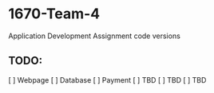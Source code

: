 # 1670-Team-4
 Application Development Assignment code versions
## TODO:
[ ] Webpage
[ ] Database
[ ] Payment
[ ] TBD
[ ] TBD
[ ] TBD
